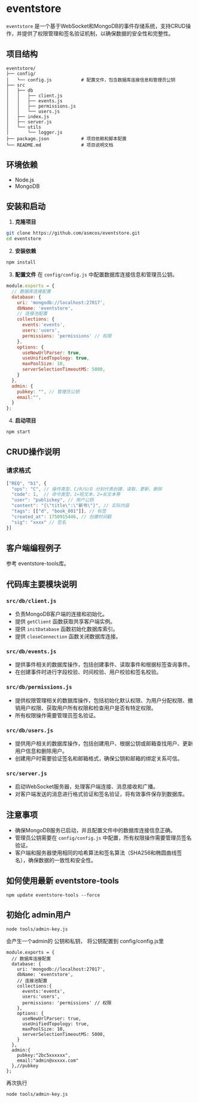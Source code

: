 # eventstore

`eventstore` 是一个基于WebSocket和MongoDB的事件存储系统，支持CRUD操作，并提供了权限管理和签名验证机制，以确保数据的安全性和完整性。

## 项目结构
```
eventstore/
├── config/
│   └── config.js           # 配置文件，包含数据库连接信息和管理员公钥
├── src
│   ├── db
│   │   ├── client.js
│   │   ├── events.js
│   │   ├── permissions.js
│   │   └── users.js
│   ├── index.js
│   ├── server.js
│   └── utils
│       └── logger.js
├── package.json            # 项目依赖和脚本配置
└── README.md               # 项目说明文档
```

## 环境依赖
- Node.js
- MongoDB

## 安装和启动
1. **克隆项目**
```bash
git clone https://github.com/asmcos/eventstore.git
cd eventstore
```
2. **安装依赖**
```bash
npm install
```
3. **配置文件**
在 `config/config.js` 中配置数据库连接信息和管理员公钥。
```javascript
module.exports = {
  // 数据库连接配置
  database: {
    uri: 'mongodb://localhost:27017',
    dbName: 'eventstore',
    // 连接池配置
    collections: {
      events:'events',
      users:'users',
      permissions: 'permissions' // 权限
    },
    options: {
      useNewUrlParser: true,
      useUnifiedTopology: true,
      maxPoolSize: 10,
      serverSelectionTimeoutMS: 5000,
    }
  },
  admin: {
    pubkey: "", // 管理员公钥
    email:"",
  }
};
```
4. **启动项目**
```bash
npm start
```

## CRUD操作说明

### 请求格式
```javascript
["REQ", "b1", {
  "ops": "C", // 操作类型，C/R/U/D 分别代表创建、读取、更新、删除
  "code": 1,  // 命令类型，1=短文本，2=长文本等
  "user": "publickey", // 用户公钥
  "content": "{\"title\":\"新书\"}", // 实际内容
  "tags": [["d", "book_001"]], // 标签
  "created_at": 1750915446, // 创建时间戳
  "sig": "xxxx" // 签名
}]
```

 

## 客户端编程例子
 
参考 eventstore-tools库。

## 代码库主要模块说明

### `src/db/client.js`
- 负责MongoDB客户端的连接和初始化。
- 提供 `getClient` 函数获取共享客户端实例。
- 提供 `initDatabase` 函数初始化数据库索引。
- 提供 `closeConnection` 函数关闭数据库连接。

### `src/db/events.js`
- 提供事件相关的数据库操作，包括创建事件、读取事件和根据标签查询事件。
- 在创建事件时进行字段校验、时间校验、用户校验和签名校验。

### `src/db/permissions.js`
- 提供权限管理相关的数据库操作，包括初始化默认权限、为用户分配权限、撤销用户权限、获取用户所有权限和检查用户是否有特定权限。
- 所有权限操作需要管理员签名验证。

### `src/db/users.js`
- 提供用户相关的数据库操作，包括创建用户、根据公钥或邮箱查找用户、更新用户信息和删除用户。
- 创建用户时需要验证签名和邮箱格式，确保公钥和邮箱的绑定关系可信。

### `src/server.js`
- 启动WebSocket服务器，处理客户端连接、消息接收和广播。
- 对客户端发送的消息进行格式验证和签名验证，将有效事件保存到数据库。

## 注意事项
- 确保MongoDB服务已启动，并且配置文件中的数据库连接信息正确。
- 管理员公钥需要在 `config/config.js` 中配置，所有权限操作需要管理员签名验证。
- 客户端和服务器使用相同的哈希算法和签名算法（SHA256和椭圆曲线签名），确保数据的一致性和安全性。

## 如何使用最新 eventstore-tools
```
npm update eventstore-tools --force
```

## 初始化 admin用户

```
node tools/admin-key.js
```

会产生一个admin的 公钥和私钥，
将公钥配置到 config/config.js里
```
module.exports = {
  // 数据库连接配置
  database: {
    uri: 'mongodb://localhost:27017',
    dbName: 'eventstore',
    // 连接池配置
    collections:{
      events:'events',
      users:'users',
      permissions: 'permissions' // 权限
    },
    options: {
      useNewUrlParser: true,
      useUnifiedTopology: true,
      maxPoolSize: 10,
      serverSelectionTimeoutMS: 5000,
    }
  },
  admin:{
    pubkey:"2bc5xxxxxx",
    email:"admin@xxxxx.com"
  },//pubkey
};

```

再次执行
```
node tools/admin-key.js
```

